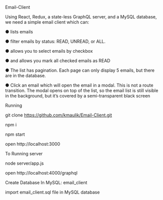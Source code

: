 Email-Client

Using React, Redux, a state-less GraphQL server, and a MySQL database, we need a simple
email client which can:

● lists emails

● filter emails by status: READ, UNREAD, or ALL.

● allows you to select emails by checkbox

● and allows you mark all checked emails as READ

● The list has pagination. Each page can only display 5 emails, but there are in the
database.

● Click an email which will open the email in a modal. This is not a route transition. The
modal opens on top of the list, so the email list is still visible in the background, but it’s
covered by a semi-transparent black screen


Running 

git clone https://github.com/kmaulik/Email-Client.git

npm i

npm start

open http://localhost:3000


To Running server

node server/app.js

open http://localhost:4000/graphql


Create Database In MySQL: email_client

import email_client.sql file in MySQL database


